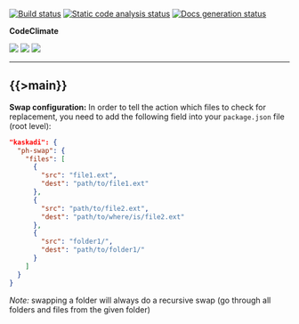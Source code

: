 [![Build status](https://img.shields.io/github/workflow/status/kaskadi/action-phswap/build?label=build&logo=mocha)](https://github.com/kaskadi/action-phswap/actions?query=workflow%3Abuild)
[![Static code analysis status](https://img.shields.io/github/workflow/status/kaskadi/action-phswap/analyze-code?label=codeQL&logo=github)](https://github.com/kaskadi/action-phswap/actions?query=workflow%3Aanalyze-code)
[![Docs generation status](https://img.shields.io/github/workflow/status/kaskadi/action-phswap/generate-docs?label=docs&logo=read-the-docs)](https://github.com/kaskadi/action-phswap/actions?query=workflow%3Agenerate-docs)

**CodeClimate**

[![](https://img.shields.io/codeclimate/maintainability/kaskadi/action-phswap?label=maintainability&logo=Code%20Climate)](https://codeclimate.com/github/kaskadi/action-phswap)
[![](https://img.shields.io/codeclimate/tech-debt/kaskadi/action-phswap?label=technical%20debt&logo=Code%20Climate)](https://codeclimate.com/github/kaskadi/action-phswap)
[![](https://img.shields.io/codeclimate/coverage/kaskadi/action-phswap?label=test%20coverage&logo=Code%20Climate)](https://codeclimate.com/github/kaskadi/action-phswap)

****

{{>main}}
---

**Swap configuration:**
In order to tell the action which files to check for replacement, you need to add the following field into your `package.json` file (root level):

```json
"kaskadi": {
  "ph-swap": {
    "files": [
      {
        "src": "file1.ext",
        "dest": "path/to/file1.ext"
      },
      {
        "src": "path/to/file2.ext",
        "dest": "path/to/where/is/file2.ext"
      },
      {
        "src": "folder1/",
        "dest": "path/to/folder1/"
      }
    ]
  }
}
```

_Note:_ swapping a folder will always do a recursive swap (go through all folders and files from the given folder)